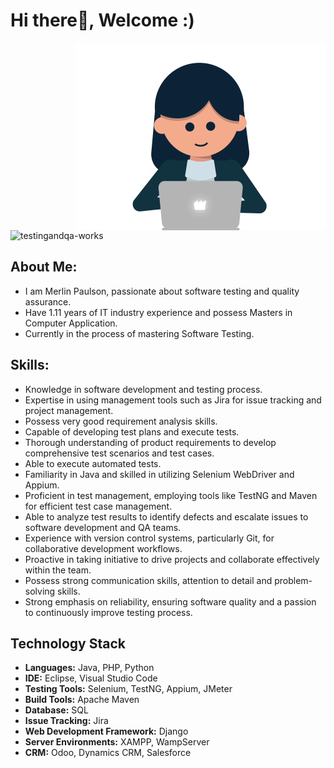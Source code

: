 <h1 align="left">Hi there👋,  Welcome :) </h1>
<img align="right" width ="400" src ="https://github.com/TestingandQA-Works/TestingandQA-Works/blob/main/image.gif?raw=true">
<p align="left"> <img src="https://komarev.com/ghpvc/?username=testingandqa-works&label=Profile%20views&color=0e75b6&style=flat" alt="testingandqa-works" /> </p>

## About Me:

- I am Merlin Paulson, passionate about software testing and quality assurance.
- Have 1.11 years of IT industry experience and possess Masters in Computer Application.
- Currently in the process of mastering Software Testing.

## Skills:
- Knowledge in software development and testing process.
- Expertise in using management tools such as Jira for issue tracking and project management.
- Possess very good requirement analysis skills.
- Capable of developing test plans and execute tests.
- Thorough understanding of product requirements to develop comprehensive test scenarios and test cases.
- Able to execute automated tests.
- Familiarity in Java and skilled in utilizing Selenium WebDriver and Appium.
- Proficient in test management, employing tools like TestNG and Maven for efficient test case management.
- Able to analyze test results to identify defects and escalate issues to software development and QA teams.
- Experience with version control systems, particularly Git, for collaborative development workflows.
- Proactive in taking initiative to drive projects and collaborate effectively within the team.
- Possess strong communication skills, attention to detail and problem-solving skills.
- Strong emphasis on reliability, ensuring software quality and a passion to continuously improve testing process.  

## Technology Stack

- **Languages:** Java, PHP, Python
- **IDE:** Eclipse, Visual Studio Code
-  **Testing Tools:** Selenium, TestNG, Appium, JMeter
- **Build Tools:** Apache Maven
- **Database:** SQL
- **Issue Tracking:** Jira
- **Web Development Framework:** Django
- **Server Environments:** XAMPP, WampServer
- **CRM:** Odoo, Dynamics CRM, Salesforce
